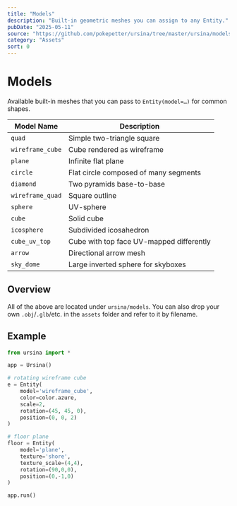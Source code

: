 ```yaml
---
title: "Models"
description: "Built-in geometric meshes you can assign to any Entity."
pubDate: "2025-05-11"
source: "https://github.com/pokepetter/ursina/tree/master/ursina/models"
category: "Assets"
sort: 0
---
```


# Models

Available built-in meshes that you can pass to `Entity(model=…)` for common shapes.

| Model Name        | Description                              |
|-------------------|------------------------------------------|
| `quad`            | Simple two-triangle square               |
| `wireframe_cube`  | Cube rendered as wireframe               |
| `plane`           | Infinite flat plane                      |
| `circle`          | Flat circle composed of many segments    |
| `diamond`         | Two pyramids base-to-base                |
| `wireframe_quad`  | Square outline                           |
| `sphere`          | UV-sphere                                |
| `cube`            | Solid cube                              |
| `icosphere`       | Subdivided icosahedron                   |
| `cube_uv_top`     | Cube with top face UV-mapped differently |
| `arrow`           | Directional arrow mesh                   |
| `sky_dome`        | Large inverted sphere for skyboxes       |

## Overview

All of the above are located under `ursina/models`. You can also drop your own `.obj`/`.glb`/etc. in the `assets` folder and refer to it by filename.

## Example

```python
from ursina import *

app = Ursina()

# rotating wireframe cube
e = Entity(
    model='wireframe_cube',
    color=color.azure,
    scale=2,
    rotation=(45, 45, 0),
    position=(0, 0, 2)
)

# floor plane
floor = Entity(
    model='plane',
    texture='shore',
    texture_scale=(4,4),
    rotation=(90,0,0),
    position=(0,-1,0)
)

app.run()
```